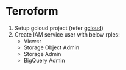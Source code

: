 # Terroform

1. Setup gcloud project (refer [gcloud](https://cloud.google.com/resource-manager/docs/creating-managing-projects))
2. Create IAM service user with below rples:
    -   Viewer
    -   Storage Object Admin
    -   Storage Admin
    -   BigQuery Admin
